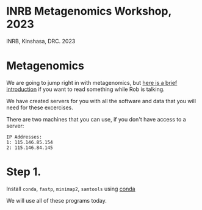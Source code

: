 # INRB Metagenomics Workshop, 2023

INRB, Kinshasa, DRC. 2023


# Metagenomics

We are going to jump right in with metagenomics, but [here is a brief introduction](https://linsalrob.github.io/ComputationalGenomicsManual/Metagenomics/) if you want to read something while Rob is talking.



We have created servers for you with all the software and data that you will need for these excercises. 

There are two machines that you can use, if you don't have access to a server:

```
IP Addresses:
1: 115.146.85.154
2: 115.146.84.145
```

# Step 1.

Install `conda`, `fastp`, `minimap2`, `samtools` using [conda](../Conda/)

We will use all of these programs today.




